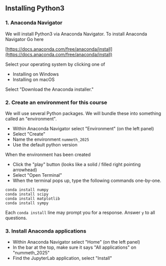 ## Installing Python3

### 1. Anaconda Navigator
We will install Python3 via Anaconda Navigator.
To install Anaconda Navigator
Go here

[https://docs.anaconda.com/free/anaconda/install](https://docs.anaconda.com/free/anaconda/install)

Select your operating system by clicking one of

- Installing on Windows
- Installing on macOS

Select
"Download the Anaconda installer."


### 2. Create an environment for this course

We will use several Python packages.
We will bundle these into something called an "environment".

- Within Anaconda Navigator select "Environment" (on the left panel)
- Select "Create" 
- Name the environment `nummeth_2025`
- Use the default python version

When the environment has been created

- Click the "play" button
(looks like a solid / filled right pointing arrowhead)
- Select "Open Terminal"
- When the terminal pops up, type the following commands one-by-one.

```
conda install numpy
conda install scipy
conda install matplotlib
conda install sympy
```

Each `conda install` line may prompt you for a response. Answer `y` to all questions.

### 3. Install Anaconda applications

- Within Anaconda Navigator select "Home" (on the left panel)
- In the bar at the top, make sure it says
"All applications" on "nummeth_2025"
- Find the JupyterLab application, select "Install"
